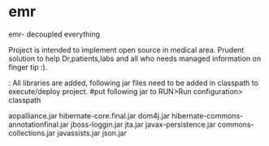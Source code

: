 emr
===

emr- decoupled everything

Project is intended to implement open source in medical area. Prudent solution to help Dr,patients,labs and all who needs managed information on finger tip :).

:
All libraries are added, following jar files need to be added in classpath to execute/deploy project.
#put following jar to RUN>Run configuration> classpath

aopalliance.jar
hibernate-core.final.jar
dom4j.jar
hibernate-commons-annotationfinal.jar
jboss-loggin.jar
jta.jar
javax-persistence.jar
commons-collections.jar
javassists.jar
json.jar
